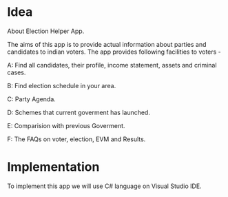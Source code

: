 # Idea
About Election Helper App. 


The aims of this app is to provide actual information about parties and candidates to indian voters. The app provides following facilities to voters -

A: Find all candidates, their profile, income statement, assets and criminal cases.

B: Find election schedule in your area.

C: Party Agenda.

D: Schemes that current goverment has launched.

E: Comparision with previous Goverment.

F: The FAQs on voter, election, EVM and Results.

# Implementation

To implement this app we will use C# language on Visual Studio IDE. 
